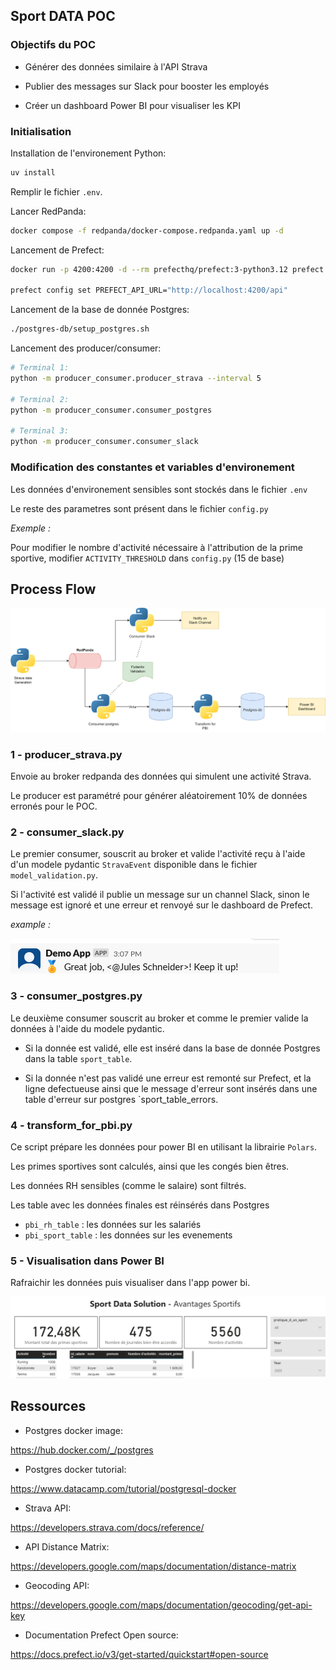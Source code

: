 ## Sport DATA POC

### Objectifs du POC

- Générer des données similaire à l'API Strava

- Publier des messages sur Slack pour booster les employés

- Créer un dashboard Power BI pour visualiser les KPI

### Initialisation

Installation de l'environement Python:

```bash
uv install
```

Remplir le fichier `.env`.

Lancer RedPanda:

```bash
docker compose -f redpanda/docker-compose.redpanda.yaml up -d
```

Lancement de Prefect:

```bash
docker run -p 4200:4200 -d --rm prefecthq/prefect:3-python3.12 prefect server start --host 0.0.0.0

prefect config set PREFECT_API_URL="http://localhost:4200/api"
```

Lancement de la base de donnée Postgres:

```bash
./postgres-db/setup_postgres.sh
```

Lancement des producer/consumer:

```bash
# Terminal 1:
python -m producer_consumer.producer_strava --interval 5

# Terminal 2: 
python -m producer_consumer.consumer_postgres

# Terminal 3:
python -m producer_consumer.consumer_slack
```


### Modification des constantes et variables d'environement

Les données d'environement sensibles sont stockés dans le fichier `.env`

Le reste des parametres sont présent dans le fichier `config.py`

*Exemple :*

Pour modifier le nombre d'activité nécessaire à l'attribution de la prime sportive, modifier `ACTIVITY_THRESHOLD` dans `config.py` (15 de base)

## Process Flow

![img](p12_sport_data.png)

### 1 - producer_strava.py

Envoie au broker redpanda des données qui simulent une activité Strava.

Le producer est paramétré pour générer aléatoirement 10% de données erronés pour le POC.

### 2 - consumer_slack.py

Le premier consumer, souscrit au broker et valide l'activité reçu à l'aide d'un modele pydantic `StravaEvent` disponible dans le fichier `model_validation.py`.

Si l'activité est validé il publie un message sur un channel Slack, sinon le message est ignoré et une erreur et renvoyé sur le dashboard de Prefect.

*example :*

![alt text](img/slack_message.png)

### 3 - consumer_postgres.py

Le deuxième consumer souscrit au broker et comme le premier valide la données à l'aide du modele pydantic.

- Si la donnée est validé, elle est inséré dans la base de donnée Postgres dans la table `sport_table`.

- Si la donnée n'est pas validé une erreur est remonté sur Prefect, et la ligne defectueuse ainsi que le message d'erreur sont insérés dans une table d'erreur sur postgres `sport_table_errors.

### 4 - transform_for_pbi.py

Ce script prépare les données pour power BI en utilisant la librairie `Polars`.

Les primes sportives sont calculés, ainsi que les congés bien êtres.

Les données RH sensibles (comme le salaire) sont filtrés.

Les table avec les données finales est réinsérés dans Postgres
- `pbi_rh_table` : les données sur les salariés
- `pbi_sport_table` : les données sur les evenements

### 5 - Visualisation dans Power BI

Rafraichir les données puis visualiser dans l'app power bi.

![alt text](img/powerbi.png)

## Ressources

- Postgres docker image:

https://hub.docker.com/_/postgres

- Postgres docker tutorial:

https://www.datacamp.com/tutorial/postgresql-docker

- Strava API:

https://developers.strava.com/docs/reference/

- API Distance Matrix:

https://developers.google.com/maps/documentation/distance-matrix

- Geocoding API:

https://developers.google.com/maps/documentation/geocoding/get-api-key

- Documentation Prefect Open source:

https://docs.prefect.io/v3/get-started/quickstart#open-source

